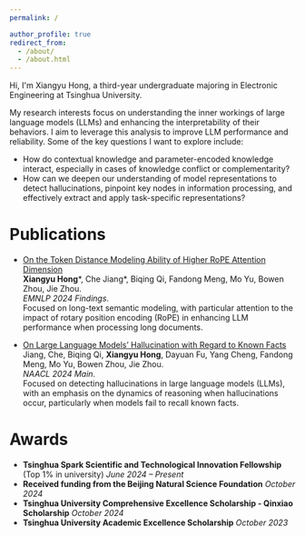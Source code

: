 ```yaml
---
permalink: /

author_profile: true
redirect_from: 
  - /about/
  - /about.html
---
```

Hi, I'm Xiangyu Hong, a third-year undergraduate majoring in Electronic Engineering at Tsinghua University. 

My research interests focus on understanding the inner workings of large language models (LLMs) and enhancing the interpretability of their behaviors. I aim to leverage this analysis to improve LLM performance and reliability. Some of the key questions I want to explore include:

- How do contextual knowledge and parameter-encoded knowledge interact, especially in cases of knowledge conflict or complementarity?
- How can we deepen our understanding of model representations to detect hallucinations, pinpoint key nodes in information processing, and effectively extract and apply task-specific representations?


Publications
======
- [On the Token Distance Modeling Ability of Higher RoPE Attention Dimension](https://arxiv.org/pdf/2410.08703)  
  **Xiangyu Hong**\*, Che Jiang\*, Biqing Qi, Fandong Meng, Mo Yu, Bowen Zhou, Jie Zhou.  
  *EMNLP 2024 Findings*.  
  Focused on long-text semantic modeling, with particular attention to the impact of rotary position encoding (RoPE) in enhancing LLM performance when processing long documents.

- [On Large Language Models’ Hallucination with Regard to Known Facts](https://arxiv.org/pdf/2403.20009)  
  Jiang, Che, Biqing Qi, **Xiangyu Hong**, Dayuan Fu, Yang Cheng, Fandong Meng, Mo Yu, Bowen Zhou, Jie Zhou.  
  *NAACL 2024 Main*.  
  Focused on detecting hallucinations in large language models (LLMs), with an emphasis on the dynamics of reasoning when hallucinations occur, particularly when models fail to recall known facts.


Awards
======
- **Tsinghua Spark Scientific and Technological Innovation Fellowship** (Top 1% in university)  *June 2024 – Present*
- **Received funding from the Beijing Natural Science Foundation**  *October 2024*
- **Tsinghua University Comprehensive Excellence Scholarship - Qinxiao Scholarship**  *October 2024*
- **Tsinghua University Academic Excellence Scholarship**  *October 2023*


